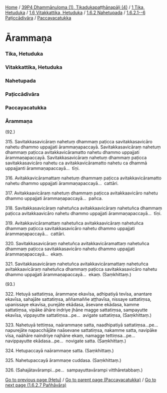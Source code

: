 
[Home](/) / [39P4 Dhammānuloma (1), Tikadukapaṭṭhānapāḷi (4)](/tipitaka/39P4.md) / [1 Tika, Hetuduka](/tipitaka/39P4/1.md) / [1.6 Vitakkattika, Hetuduka](/tipitaka/39P4/1/1.6.md) / [1.6.2 Nahetupada](/tipitaka/39P4/1/1.6/1.6.2.md) / [1.6.2.1--6 Paṭiccādivāra](/tipitaka/39P4/1/1.6/1.6.2/1.6.2.1--6.md) / [Paccayacatukka](/tipitaka/39P4/1/1.6/1.6.2/1.6.2.1--6/Paccayacatukka.md)

# Ārammaṇa

### Tika, Hetuduka

### Vitakkattika, Hetuduka

### Nahetupada

### Paṭiccādivāra

### Paccayacatukka

### Ārammaṇa

(92.)

315\. Savitakkasavicāraṃ nahetuṃ dhammaṃ paṭicca savitakkasavicāro nahetu dhammo uppajjati ārammaṇapaccayā. Savitakkasavicāraṃ nahetuṃ dhammaṃ paṭicca avitakkavicāramatto nahetu dhammo uppajjati ārammaṇapaccayā. Savitakkasavicāraṃ nahetuṃ dhammaṃ paṭicca savitakkasavicāro nahetu ca avitakkavicāramatto nahetu ca dhammā uppajjanti ārammaṇapaccayā…  tīṇi.

316\. Avitakkavicāramattaṃ nahetuṃ dhammaṃ paṭicca avitakkavicāramatto nahetu dhammo uppajjati ārammaṇapaccayā…  cattāri.

317\. Avitakkaavicāraṃ nahetuṃ dhammaṃ paṭicca avitakkaavicāro nahetu dhammo uppajjati ārammaṇapaccayā…  pañca.

318\. Savitakkasavicāraṃ nahetuñca avitakkaavicāraṃ nahetuñca dhammaṃ paṭicca avitakkaavicāro nahetu dhammo uppajjati ārammaṇapaccayā…  tīṇi.

319\. Avitakkavicāramattaṃ nahetuñca avitakkaavicāraṃ nahetuñca dhammaṃ paṭicca savitakkasavicāro nahetu dhammo uppajjati ārammaṇapaccayā…  cattāri.

320\. Savitakkasavicāraṃ nahetuñca avitakkavicāramattaṃ nahetuñca dhammaṃ paṭicca savitakkasavicāro nahetu dhammo uppajjati ārammaṇapaccayā…  ekaṃ.

321\. Savitakkasavicāraṃ nahetuñca avitakkavicāramattaṃ nahetuñca avitakkaavicāraṃ nahetuñca dhammaṃ paṭicca savitakkasavicāro nahetu dhammo uppajjati ārammaṇapaccayā…  ekaṃ. (Saṃkhittaṃ.)

(93.)

322\. Hetuyā sattatiṃsa, ārammaṇe ekavīsa, adhipatiyā tevīsa, anantare ekavīsa, sahajāte sattatiṃsa, aññamaññe aṭṭhavīsa, nissaye sattatiṃsa, upanissaye ekavīsa, purejāte ekādasa, āsevane ekādasa, kamme sattatiṃsa, vipāke āhāre indriye jhāne magge sattatiṃsa, sampayutte ekavīsa, vippayutte sattatiṃsa…pe…  avigate sattatiṃsa, (Saṃkhittaṃ.)

323\. Nahetuyā tettiṃsa, naārammaṇe satta, naadhipatiyā sattatiṃsa…pe…  napurejāte napacchājāte naāsevane sattatiṃsa, nakamme satta, navipāke vīsa, naāhāre naindriye najhāne ekaṃ, namagge tettiṃsa…pe…  navippayutte ekādasa…pe…  novigate satta. (Saṃkhittaṃ.)

324\. Hetupaccayā naārammaṇe satta. (Saṃkhittaṃ.)

325\. Nahetupaccayā ārammaṇe cuddasa. (Saṃkhittaṃ.)

326\. (Sahajātavārampi…pe…  sampayuttavārampi vitthāretabbaṃ.)

[Go to previous page (Hetu)](/tipitaka/39P4/1/1.6/1.6.2/1.6.2.1--6/Paccayacatukka/Hetu.md) / [Go to parent page (Paccayacatukka)](/tipitaka/39P4/1/1.6/1.6.2/1.6.2.1--6/Paccayacatukka.md) / [Go to next page (1.6.2.7 Pañhāvāra)](/tipitaka/39P4/1/1.6/1.6.2/1.6.2.7.md)


